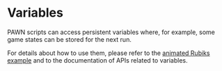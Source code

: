 # Variables

PAWN scripts can access persistent variables where, for example, some game states can be stored for the next run.

For details about how to use them, please refer to the [animated Rubiks example](examples/animated-rubiks.md) and to the documentation of APIs related to variables.



